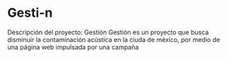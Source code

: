 # Gesti-n
Descripción del proyecto: Gestión
Gestión es un proyecto que busca disminuir la contaminación acústica en la ciuda
de méxico, por medio de una página web impulsada por una campaña 
